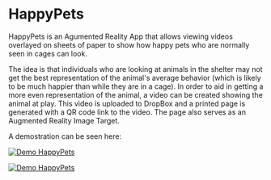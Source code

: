 # HappyPets
HappyPets is an Agumented Reality App that allows viewing videos overlayed on sheets of paper to show how happy pets who are normally seen in cages can look.

The idea is that individuals who are looking at animals in the shelter may not get the best representation of the animal's average behavior (which is likely to be much happier than while they are in a cage). In order to aid in getting a more even representation of the animal, a video can be created showing the animal at play. This video is uploaded to DropBox and a printed page is generated with a QR code link to the video. The page also serves as an Augmented Reality Image Target.

A demostration can be seen here:

[![Demo HappyPets](https://j.gifs.com/rR3y7B.gif)](https://www.youtube.com/watch?v=zl1AGgPiVSs)

[![Demo HappyPets](https://j.gifs.com/rR3y7B.gif)](https://github.com/austinpetsalive/HappyPets/blob/master/Demo%20Video.mp4?raw=true)
